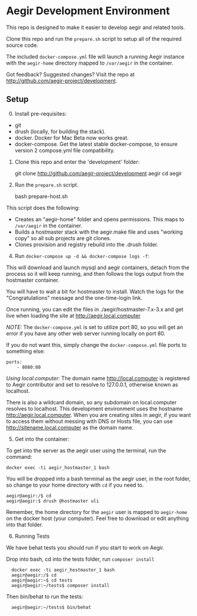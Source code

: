 Aegir Development Environment
=============================

This repo is designed to make it easier to develop aegir and related tools.

Clone this repo and run the `prepare.sh` script to setup all of the required
source code.

The included `docker-compose.yml` file will launch a running Aegir instance 
with the `aegir-home` directory mapped to `/var/aegir` in the container.

Got feedback? Suggested changes? Visit the repo at http://github.com/aegir-project/development.

## Setup

0. Install pre-requisites:
  - git
  - drush (locally, for building the stack).
  - docker. Docker for Mac Beta now works great.
  - docker-compose. Get the latest stable docker-compose, to ensure version 2 compose.yml file compatibility.

1. Clone this repo and enter the 'development' folder:


    git clone http://github.com/aegir-project/development aegir
    cd aegir

3. Run the `prepare.sh` script.


    bash prepare-host.sh


  This script does the following:

  - Creates an "aegir-home" folder and opens permissions. This maps to `/var/aegir` in the container.
  - Builds a hostmaster stack with the aegir.make file and uses "working copy" so all sub projects are git clones.
  - Clones provision and registry rebuild into the .drush folder.

4. Run `docker-compose up -d && docker-compose logs -f`:

  This will download and launch mysql and aegir containers, detach from the 
  process so it will keep running, and then follows the logs output from the
  hostmaster container.

  You will have to wait a bit for hostmaster to install. Watch the logs for the
  "Congratulations" message and the one-time-login link.

  Once running, you can edit the files in ./aegir/hostmaster-7.x-3.x and get live when loading the site at http://aegir.local.computer
  
  *NOTE:* The `docker-compose.yml` is set to utilize port 80, so you will get an error
  if you have any other web server running locally on port 80.
  
  If you do not want this, simply change the `docker-compose.yml` file ports to 
  something else:
  

    ports:
        - 8080:80
        
  *Using local.computer:* The domain name http://local.computer is registered to Aegir
   contributor and set to resolve to 127.0.0.1, otherwise known as localhost.
   
   There is also a wildcard domain, so any subdomain on local.computer resolves
   to localhost.  This development environment uses the hostname 
   http://aegir.local.computer.  When you are creating sites in aegir, if you 
   want to access them without messing with DNS or Hosts file, you can use 
   http://sitename.local.computer as the domain name.
   
5. Get into the container:

  To get into the server as the aegir user using the terminal, run the command:
  
  
    docker exec -ti aegir_hostmaster_1 bash
    
  You will be dropped into a bash terminal as the aegir user, in the root folder,
   so change to your home directory with `cd` if you need to.


    aegir@aegir:/$ cd 
    aegir@aegir:$ drush @hostmaster uli 
      
  Remember, the home directory for the `aegir` user is mapped to `aegir-home` 
  on the docker host (your computer). Feel free to download or edit anything 
  into that folder.
  
6. Running Tests

  We have behat tests you should run if you start to work on Aegir.
  
  Drop into bash, cd into the tests folder, run `composer install`
  
      docker exec -ti aegir_hostmaster_1 bash
      aegir@aegir:/$ cd 
      aegir@aegir:~$ cd tests
      aegir@aegir:~/tests$ composer install
      
   Then bin/behat to run the tests:
      
      
      aegir@aegir:~/tests$ bin/behat
      
  